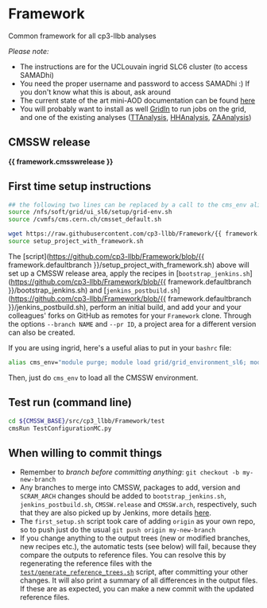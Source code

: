 # Framework

Common framework for all cp3-llbb analyses

*Please note:*

* The instructions are for the UCLouvain ingrid SLC6 cluster (to access SAMADhi)
* You need the proper username and password to access SAMADhi :) If you don't know what this is about, ask around
* The current state of the art mini-AOD documentation can be found [here](https://twiki.cern.ch/twiki/bin/view/CMSPublic/WorkBookMiniAOD2015)
* You will probably want to install as well [GridIn](https://github.com/cp3-llbb/GridIn) to run jobs on the grid, and one of the existing analyses ([TTAnalysis](https://github.com/cp3-llbb/TTAnalysis), [HHAnalysis](https://github.com/cp3-llbb/HHAnalysis), [ZAAnalysis](https://github.com/cp3-llbb/ZAAnalysis))

## CMSSW release

**{{ framework.cmsswrelease }}**

## First time setup instructions

```bash
## the following two lines can be replaced by a call to the cms_env alias (see below)
source /nfs/soft/grid/ui_sl6/setup/grid-env.sh
source /cvmfs/cms.cern.ch/cmsset_default.sh

wget https://raw.githubusercontent.com/cp3-llbb/Framework/{{ framework.defaultbranch }}/setup_project_with_framework.sh
source setup_project_with_framework.sh
```

The [script](https://github.com/cp3-llbb/Framework/blob/{{ framework.defaultbranch }}/setup_project_with_framework.sh) above will set up a CMSSW release area, apply the recipes in [``bootstrap_jenkins.sh``](https://github.com/cp3-llbb/Framework/blob/{{ framework.defaultbranch }}/bootstrap_jenkins.sh) and [``jenkins_postbuild.sh``](https://github.com/cp3-llbb/Framework/blob/{{ framework.defaultbranch }}/jenkins_postbuild.sh), perform an initial build, and add your and your colleagues' forks on GitHub as remotes for your ``Framework`` clone.
Through the options `--branch NAME` and `--pr ID`, a project area for a different version can also be created.

If you are using ingrid, here's a useful alias to put in your ``bashrc`` file:

```bash
alias cms_env="module purge; module load grid/grid_environment_sl6; module load crab/crab3; module load cms/cmssw; module load slurm/slurm_utils;"
```

Then, just do ``cms_env`` to load all the CMSSW environment.

## Test run (command line)

```bash
cd ${CMSSW_BASE}/src/cp3_llbb/Framework/test
cmsRun TestConfigurationMC.py
```

## When willing to commit things

* Remember to *branch before committing anything*: ```git checkout -b my-new-branch```
* Any branches to merge into CMSSW, packages to add, version and ``SCRAM_ARCH`` changes should be added to ``bootstrap_jenkins.sh``, ``jenkins_postbuild.sh``, ``CMSSW.release`` and ``CMSSW.arch``, respectively, such that they are also picked up by Jenkins, more details [here](fwk_jenkins.md#Bootstrap).
* The ```first_setup.sh``` script took care of adding ```origin``` as your own repo, so to push just do the usual ```git push origin my-new-branch```
* If you change anything to the output trees (new or modified branches, new recipes etc.), the automatic tests (see below) will fail, because they compare the outputs to reference files.
  You can resolve this by regenerating the reference files with the [`test/generate_reference_trees.sh`](test/generate_reference_trees.sh) script, after committing your other changes.
  It will also print a summary of all differences in the output files. If these are as expected, you can make a new commit with the updated reference files.

